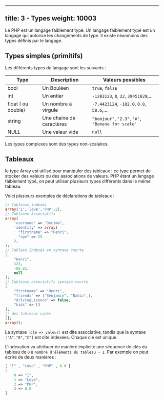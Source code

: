 
---
title: 3 - Types
weight: 10003
---

Le PHP est un langage faiblement typé. Un langage faiblement typé est un langage qui autorise les changements de type. Il existe néanmoins des types définis par le langage.

## Types simples (primitifs)

Les différents types du langage sont les suivants :

| Type               | Description                                      | Valeurs possibles                                                                                                      |
|--------------------|--------------------------------------------------|------------------------------------------------------------------------------------------------------------------------|
| bool               | Un Bouléen                                       | `true`, `false`                                                                                                        |
| int                | Un entier                                        | `-1203123`, `0`, `22`, `39451829`,...                                                                                     |
| float ( ou double) | Un nombre à virgule                              | `-7.4423124`, `-102.0`, `0.0`, `58.6`,...                                                                                 |
| string             | Une chaine de caractères                         | `"bonjour"`, `"2.3"`, `'A'`, `'Banana for scale'`                                                                         |
| NULL               | Une valeur vide                                  | `null`                                                                                                                 |


Les types complexes sont des types non-scalaires.

## Tableaux

le type Array est utilisé pour manipuler des tableaux : ce type permet de stocker des valeurs ou des associations de valeurs. PHP étant un langage faiblement typé, on peut utiliser plusieurs types différents dans le même tableau.

Voici plusieurs exemples de déclarations de tableaux :
```php
// Tableaux indexés
array('I','love','PHP',8);
// Tableaux Associatifs
array(
    'username' => "Decima",
    'identity' => array(
      "firstname" => "Henri",
      "age" => 29
    ),
);
// Tableau Indexés en syntaxe courte
[ 
    "Henri", 
    123, 
    -88.81, 
    null 
];
// Tableaux associatifs syntaxe courte
[
    "firstname" => "Henri", 
    "friends" => ["Benjamin", "Nadia",],
    "drivingLicence" => false, 
    "kids" => []    
];
// des tableaux vides
[];
array();
```

La syntaxe `[clé => valeur]` est dite associative, tandis que la syntaxe `["A","B","C"]` est dite indexées. 
Chaque clé est unique.

L'indexation va attribuer de manière implicite une séquence de clés du tableau de `0` à `nombre d'éléments du tableau - 1`.
Par exemple on peut écrire de deux manières : 
```php
[ "I" , "Love" , "PHP" , 8.0 ]
[
    0 => "I",
    1 => "Love",
    2 => "PHP",
    3 => 8.0
]
```

